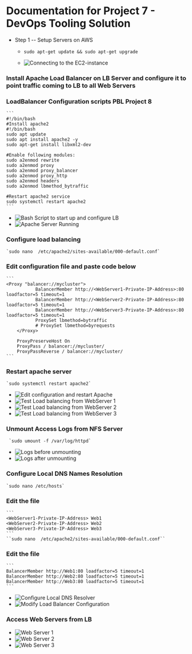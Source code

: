 # Documentation for Project 7 - DevOps Tooling Solution
- Step 1 -- Setup Servers on AWS 
  
   - `sudo apt-get update && sudo apt-get upgrade` 

   -  ![Connecting to the EC2-instance](./images/Capture_ConnectLB_UpdatePackages_Step1.JPG)
  
### Install Apache Load Balancer on LB Server and configure it to point traffic coming to LB to all Web Servers
### LoadBalancer Configuration scripts PBL Project 8

    ```
    #!/bin/bash
    #Install apache2
    #!/bin/bash
    sudo apt update
    sudo apt install apache2 -y
    sudo apt-get install libxml2-dev

    #Enable following modules:
    sudo a2enmod rewrite
    sudo a2enmod proxy
    sudo a2enmod proxy_balancer
    sudo a2enmod proxy_http
    sudo a2enmod headers
    sudo a2enmod lbmethod_bytraffic

    #Restart apache2 service
    sudo systemctl restart apache2
    ```

  - ![Bash Script to start up and configure LB](./images/Capture_BashScript_Configure_LB_Step2.JPG)
  - ![Apache Server Running](./images/Capture_Apache2_Running_Step3.JPG)
  
### Configure load balancing
    `sudo nano  /etc/apache2/sites-available/000-default.conf`

### Edit configuration file and paste code below
    ```
    <Proxy "balancer://mycluster">
               BalancerMember http://<WebServer1-Private-IP-Address>:80 loadfactor=5 timeout=1
               BalancerMember http://<WebServer2-Private-IP-Address>:80 loadfactor=5 timeout=1
               BalancerMember http://<WebServer3-Private-IP-Address>:80 loadfactor=5 timeout=1
               ProxySet lbmethod=bytraffic
               # ProxySet lbmethod=byrequests
        </Proxy>

        ProxyPreserveHost On
        ProxyPass / balancer://mycluster/
        ProxyPassReverse / balancer://mycluster/
    ```
### Restart apache server

    `sudo systemctl restart apache2`


  - ![Edit configuration and restart Apache](./images/Capture_EditConf_RestartApache_Step4.JPG)
  - ![Test Load balancing from WebServer 1](./images/Capture_LB_WebServer_1_Step5.JPG)
  - ![Test Load balancing from WebServer 2](./images/Capture_LB_WebServer_2_Step5.JPG)
  - ![Test Load balancing from WebServer 3](./images/Capture_LB_WebServer_3_Step5.JPG)

### Unmount Access Logs from NFS Server
     `sudo umount -f /var/log/httpd`

  - ![Logs before unmounting](./images/Capture_AccessLogs_Before_Unmount_Step6.JPG)
  - ![Logs after unmounting ](./images/Capture_AccessLogs_After_Unmount_Step7.JPG)
  

### Configure Local DNS Names Resolution
    `sudo nano /etc/hosts`

### Edit the file 

    ```
    <WebServer1-Private-IP-Address> Web1
    <WebServer2-Private-IP-Address> Web2
    <WebServer3-Private-IP-Address> Web3
    ```
    ``sudo nano  /etc/apache2/sites-available/000-default.conf``
### Edit the file 
    ```
    BalancerMember http://Web1:80 loadfactor=5 timeout=1
    BalancerMember http://Web2:80 loadfactor=5 timeout=1
    BalancerMember http://Web3:80 loadfactor=5 timeout=1
    ```
   - ![Configure Local DNS Resolver](./images/Capture_LocalDNS_Resolve_Step8.JPG)
   - ![Modify Load Balancer Configuration ](./images/Capture_ModifyLB_Conf_Step9.JPG)
 
### Access Web Servers from LB
	
   - ![Web Server 1 ](./images/Capture_Curl_Web1_Step10.JPG)
   - ![Web Server 2 ](./images/Capture_Curl_Web2_Step10.JPG)
   - ![Web Server 3 ](./images/Capture_Curl_Web3_Step10.JPG)
